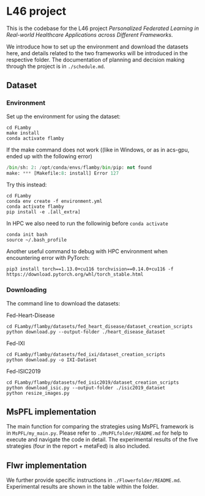 # L46 project

This is the codebase for the L46 project *Personalized Federated Learning in Real-world Healthcare Applications across Different Frameworks*.

We introduce how to set up the environment and download the datasets here, and details related to the two frameworks will be introduced in the respective folder. The documentation of planning and decision making through the project is in `./schedule.md`.

## Dataset

### Environment

Set up the environment for using the dataset:

```
cd FLamby
make install
conda activate flamby
```

If the make command does not work ((like in Windows, or as in acs-gpu, ended up with the following error)
```python resize_images.py
/bin/sh: 2: /opt/conda/envs/flamby/bin/pip: not found
make: *** [Makefile:8: install] Error 127
```

Try this instead:
```
cd FLamby
conda env create -f environment.yml
conda activate flamby
pip install -e .[all_extra]
```

In HPC we also need to run the followinig before `conda activate`
```
conda init bash
source ~/.bash_profile
```

Another useful command to debug with HPC environment when encountering error with PyTorch:

```
pip3 install torch==1.13.0+cu116 torchvision==0.14.0+cu116 -f https://download.pytorch.org/whl/torch_stable.html
```

### Downloading

The command line to download the datasets:

Fed-Heart-Disease
```
cd FLamby/flamby/datasets/fed_heart_disease/dataset_creation_scripts
python download.py --output-folder ./heart_disease_dataset
```

Fed-IXI

```
cd FLamby/flamby/datasets/fed_ixi/dataset_creation_scripts
python download.py -o IXI-Dataset
```

Fed-ISIC2019

```
cd FLamby/flamby/datasets/fed_isic2019/dataset_creation_scripts
python download_isic.py --output-folder ./isic2019_dataset
python resize_images.py
```

## MsPFL implementation

The main function for comparing the strategies using MsPFL framework is in `MsPFL/my_main.py`. Please refer to `./MsPFLfolder/README.md` for help to execute and navigate the code in detail. The experimental results of the five strategies (four in the report + metaFed) is also included.

## Flwr implementation

We further provide specific instructions in `./Flowerfolder/README.md`. Experimental results are shown in the table within the folder.
